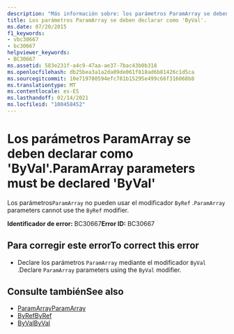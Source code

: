 ```yaml
---
description: "Más información sobre: los parámetros ParamArray se deben declarar como ' ByVal '"
title: Los parámetros ParamArray se deben declarar como 'ByVal'.
ms.date: 07/20/2015
f1_keywords:
- vbc30667
- bc30667
helpviewer_keywords:
- BC30667
ms.assetid: 583e231f-a4c9-47aa-ae37-7bac43b0b318
ms.openlocfilehash: db25bea3a1a2da09de061f818ad6b81426c1d5ca
ms.sourcegitcommit: 10e719780594efc781b15295e499c66f316068b8
ms.translationtype: MT
ms.contentlocale: es-ES
ms.lasthandoff: 02/14/2021
ms.locfileid: "100458452"
---
```

# <a name="paramarray-parameters-must-be-declared-byval"></a><span data-ttu-id="3c03e-103">Los parámetros ParamArray se deben declarar como 'ByVal'.</span><span class="sxs-lookup"><span data-stu-id="3c03e-103">ParamArray parameters must be declared 'ByVal'</span></span>

<span data-ttu-id="3c03e-104">Los parámetros`ParamArray` no pueden usar el modificador `ByRef` .</span><span class="sxs-lookup"><span data-stu-id="3c03e-104">`ParamArray` parameters cannot use the `ByRef` modifier.</span></span>  
  
 <span data-ttu-id="3c03e-105">**Identificador de error:** BC30667</span><span class="sxs-lookup"><span data-stu-id="3c03e-105">**Error ID:** BC30667</span></span>  
  
## <a name="to-correct-this-error"></a><span data-ttu-id="3c03e-106">Para corregir este error</span><span class="sxs-lookup"><span data-stu-id="3c03e-106">To correct this error</span></span>  
  
- <span data-ttu-id="3c03e-107">Declare los parámetros `ParamArray` mediante el modificador `ByVal` .</span><span class="sxs-lookup"><span data-stu-id="3c03e-107">Declare `ParamArray` parameters using the `ByVal` modifier.</span></span>  
  
## <a name="see-also"></a><span data-ttu-id="3c03e-108">Consulte también</span><span class="sxs-lookup"><span data-stu-id="3c03e-108">See also</span></span>

- [<span data-ttu-id="3c03e-109">ParamArray</span><span class="sxs-lookup"><span data-stu-id="3c03e-109">ParamArray</span></span>](../language-reference/modifiers/paramarray.md)
- [<span data-ttu-id="3c03e-110">ByRef</span><span class="sxs-lookup"><span data-stu-id="3c03e-110">ByRef</span></span>](../language-reference/modifiers/byref.md)
- [<span data-ttu-id="3c03e-111">ByVal</span><span class="sxs-lookup"><span data-stu-id="3c03e-111">ByVal</span></span>](../language-reference/modifiers/byval.md)
